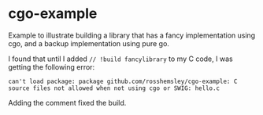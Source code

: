 # cgo-example

Example to illustrate building a library that has a fancy implementation using cgo, and a backup implementation using pure go.

I found that until I added `// !build fancylibrary` to my C code, I was getting the following error:

```
can't load package: package github.com/rosshemsley/cgo-example: C source files not allowed when not using cgo or SWIG: hello.c
```

Adding the comment fixed the build.